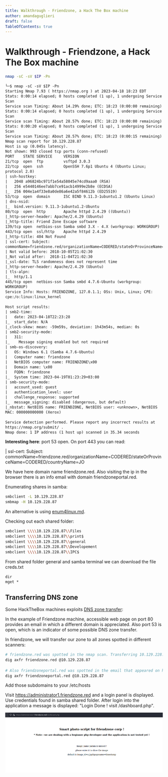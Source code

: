 ```yaml
---
title: Walkthrough - Friendzone, a Hack The Box machine
author: amandaguglieri
draft: false
TableOfContents: true
---
```


# Walkthrough - Friendzone, a Hack The Box machine


```bash
nmap -sC -sV $IP -Pn
```

```
└─$ nmap -sC -sV $IP -Pn          
Starting Nmap 7.93 ( https://nmap.org ) at 2023-04-18 18:23 EDT
Stats: 0:00:14 elapsed; 0 hosts completed (1 up), 1 undergoing Service Scan
Service scan Timing: About 14.29% done; ETC: 18:23 (0:00:00 remaining)
Stats: 0:00:14 elapsed; 0 hosts completed (1 up), 1 undergoing Service Scan
Service scan Timing: About 28.57% done; ETC: 18:23 (0:00:00 remaining)
Stats: 0:00:20 elapsed; 0 hosts completed (1 up), 1 undergoing Service Scan
Service scan Timing: About 28.57% done; ETC: 18:23 (0:00:15 remaining)
Nmap scan report for 10.129.228.87
Host is up (0.045s latency).
Not shown: 993 closed tcp ports (conn-refused)
PORT    STATE SERVICE     VERSION
21/tcp  open  ftp         vsftpd 3.0.3
22/tcp  open  ssh         OpenSSH 7.6p1 Ubuntu 4 (Ubuntu Linux; protocol 2.0)
| ssh-hostkey: 
|   2048 a96824bc971f1e54a58045e74cd9aaa0 (RSA)
|   256 e5440146ee7abb7ce91acb14999e2b8e (ECDSA)
|_  256 004e1a4f33e8a0de86a6e42a5f84612b (ED25519)
53/tcp  open  domain      ISC BIND 9.11.3-1ubuntu1.2 (Ubuntu Linux)
| dns-nsid: 
|_  bind.version: 9.11.3-1ubuntu1.2-Ubuntu
80/tcp  open  http        Apache httpd 2.4.29 ((Ubuntu))
|_http-server-header: Apache/2.4.29 (Ubuntu)
|_http-title: Friend Zone Escape software
139/tcp open  netbios-ssn Samba smbd 3.X - 4.X (workgroup: WORKGROUP)
443/tcp open  ssl/http    Apache httpd 2.4.29
|_http-title: 404 Not Found
| ssl-cert: Subject: commonName=friendzone.red/organizationName=CODERED/stateOrProvinceName=CODERED/countryName=JO
| Not valid before: 2018-10-05T21:02:30
|_Not valid after:  2018-11-04T21:02:30
|_ssl-date: TLS randomness does not represent time
|_http-server-header: Apache/2.4.29 (Ubuntu)
| tls-alpn: 
|_  http/1.1
445/tcp open  netbios-ssn Samba smbd 4.7.6-Ubuntu (workgroup: WORKGROUP)
Service Info: Hosts: FRIENDZONE, 127.0.1.1; OSs: Unix, Linux; CPE: cpe:/o:linux:linux_kernel

Host script results:
| smb2-time: 
|   date: 2023-04-18T22:23:28
|_  start_date: N/A
|_clock-skew: mean: -59m59s, deviation: 1h43m54s, median: 0s
| smb2-security-mode: 
|   311: 
|_    Message signing enabled but not required
| smb-os-discovery: 
|   OS: Windows 6.1 (Samba 4.7.6-Ubuntu)
|   Computer name: friendzone
|   NetBIOS computer name: FRIENDZONE\x00
|   Domain name: \x00
|   FQDN: friendzone
|_  System time: 2023-04-19T01:23:29+03:00
| smb-security-mode: 
|   account_used: guest
|   authentication_level: user
|   challenge_response: supported
|_  message_signing: disabled (dangerous, but default)
|_nbstat: NetBIOS name: FRIENDZONE, NetBIOS user: <unknown>, NetBIOS MAC: 000000000000 (Xerox)

Service detection performed. Please report any incorrect results at https://nmap.org/submit/ .
Nmap done: 1 IP address (1 host up) scanned in 35.34 seconds
```

**Interesting here**: port 53 open. On port 443 you can read:

| ssl-cert: Subject: commonName=friendzone.red/organizationName=CODERED/stateOrProvinceName=CODERED/countryName=JO

We have here domain name friendzone.red. Also visiting the ip in the browser there is an info email with domain friendzoneportal.red.

Enumerating shares in samba:

```bash
smbclient -L 10.129.228.87
smbmap -H 10.129.228.87
```
An alternative is using [enum4linux.md](enum4linux.md).

Checking out each shared folder:

```bash
smbclient \\\\10.129.228.87\\Files
smbclient \\\\10.129.228.87\\print$
smbclient \\\\10.129.228.87\\general
smbclient \\\\10.129.228.87\\Developement
smbclient \\\\10.129.228.87\\IPC$
```

From shared folder general and samba terminal we can download the file creds.txt

```smb
dir
mget *
```




## Transferring DNS zone


Some HackTheBox machines exploits [DNS zone transfer](dig.md):

In the example of Friendzone machine, accessible web page on port 80 provides an email in which a different domain is appreciated. Also port 53 is open, which is an indicator of some possible DNS zone transfer.

In friendzone, we will transfer our zone to all zones spotted in different scanners:

```bash
# friendzone.red was spotted in the nmap scan. Transferring 10.129.228.87 zone to friendzone.red
dig axfr friendzone.red @10.129.228.87

# Also friendzoneportal.red was spotted in the email that appeared on http://10.129.228.87. Transferring 10.129.228.87 zone to friendzoneportal.red:
dig axfr friendzoneportal.red @10.129.228.87
```

Add those subdomains to your /etc/hosts

Visit https://administrator1.friendzone.red and a login panel is displayed. Use credentials found in samba shared folder. After login into the application a message is displayed: "Login Done ! visit /dashboard.php".


![Friendzone dashboard](img/htb-friendzone1.png)

